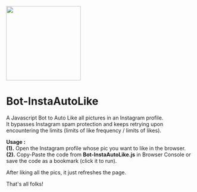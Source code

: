 <img src="https://freepngimg.com/thumb/terminator/21148-9-terminator-picture.png" width="200" />  

# Bot-InstaAutoLike
A Javascript Bot to Auto Like all pictures in an Instagram profile.  
It bypasses Instagram spam protection and keeps retrying upon encountering the limits (limits of like frequency / limits of likes).  

**Usage :**  
**(1).** Open the Instagram profile whose pic you want to like in the browser.  
**(2).** Copy-Paste the code from **Bot-InstaAutoLike.js** in Browser Console or save the code as a bookmark (click it to run).  

After liking all the pics, it just refreshes the page.  

That's all folks!
